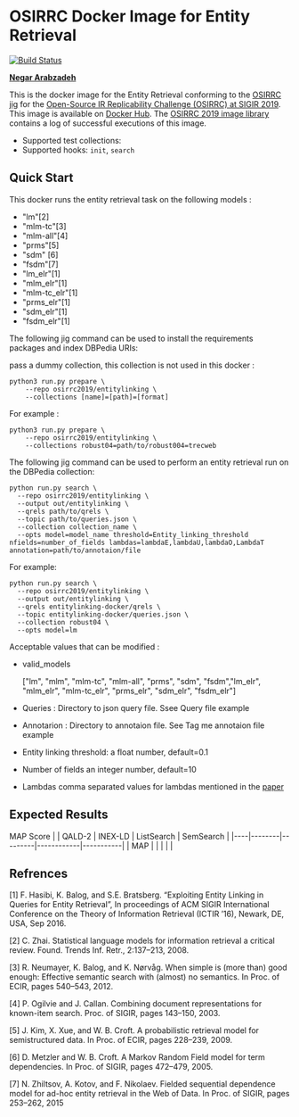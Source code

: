 # OSIRRC Docker Image for Entity Retrieval

[![Build Status](https://travis-ci.com/osirrc/entitylinking-docker.svg?branch=master)](https://travis-ci.com/osirrc/entitylinking-docker)


[**Negar Arabzadeh**](https://github.com/narabzad/)


This is the docker image for the Entity Retrieval conforming to the [OSIRRC jig](https://github.com/osirrc/jig/) for the [Open-Source IR Replicability Challenge (OSIRRC) at SIGIR 2019](https://osirrc.github.io/osirrc2019/).
This image is available on [Docker Hub](https://hub.docker.com/r/osirrc2019/entitylinking).
The [OSIRRC 2019 image library](https://github.com/osirrc/osirrc2019-library) contains a log of successful executions of this image.

+ Supported test collections: 
+ Supported hooks: `init`, `search`

## Quick Start

This docker runs the entity retrieval task on the following models : 

 - "lm"[2]
 - "mlm-tc"[3]
 - "mlm-all"[4] 
 - "prms"[5]
 - "sdm" [6]
 - "fsdm"[7]
 - "lm_elr"[1]
 - "mlm_elr"[1]
 - "mlm-tc_elr"[1]
 - "prms_elr"[1]
 - "sdm_elr"[1]
 - "fsdm_elr"[1]

The following jig command can be used to install the requirements packages and index DBPedia URIs:

pass a dummy collection, this collection is not used in this docker :
```
python3 run.py prepare \
    --repo osirrc2019/entitylinking \
    --collections [name]=[path]=[format] 
```

For example :
```
python3 run.py prepare \
    --repo osirrc2019/entitylinking \
    --collections robust04=path/to/robust004=trecweb 
```

The following jig command can be used to perform an entity retrieval run on the DBPedia collection:
```
python run.py search \
  --repo osirrc2019/entitylinking \
  --output out/entitylinking \
  --qrels path/to/qrels \
  --topic path/to/queries.json \
  --collection collection_name \
  --opts model=model_name threshold=Entity_linking_threshold nfields=number_of_fields lambdas=lambdaE,lambdaU,lambdaO,LambdaT annotation=path/to/annotaion/file
```
 For example:
```
python run.py search \
  --repo osirrc2019/entitylinking \
  --output out/entitylinking \
  --qrels entitylinking-docker/qrels \
  --topic entitylinking-docker/queries.json \
  --collection robust04 \
  --opts model=lm
``` 
    
  Acceptable values that can be modified : 
  
   - valid_models 
   
     ["lm", "mlm", "mlm-tc", "mlm-all", "prms", "sdm", "fsdm","lm_elr", "mlm_elr", "mlm-tc_elr", "prms_elr", "sdm_elr", "fsdm_elr"]
    
  -  Queries : Directory to json query file. Ssee Query file example
    
  - Annotarion : Directory to annotaion file. See Tag me annotaion file example  
  
  -  Entity linking threshold:
  a float number, default=0.1
    
  -  Number of fields
  an integer number, default=10
    
   - Lambdas
   comma separated values for lambdas mentioned in the [paper](http://hasibi.com/files/ictir2016-elr.pdf) 
   
## Expected Results
MAP Score
|    | QALD-2 | INEX-LD | ListSearch | SemSearch |
|----|--------|---------|------------|-----------|
| MAP |       |         |            |           |

## Refrences
[1] F. Hasibi, K. Balog, and S.E. Bratsberg. “Exploiting Entity Linking in Queries for Entity Retrieval”,
In proceedings of ACM SIGIR International Conference on the Theory of Information Retrieval (ICTIR ’16), Newark, DE, USA, Sep 2016.

[2] C. Zhai. Statistical language models for information retrieval a critical review. Found. Trends Inf. Retr., 2:137–213, 2008.

[3] R. Neumayer, K. Balog, and K. Nørvåg. When simple is (more than) good enough: Effective semantic search with (almost) no semantics. In Proc. of ECIR, pages 540–543, 2012.

[4] P. Ogilvie and J. Callan. Combining document representations for known-item search. Proc. of SIGIR, pages 143–150, 2003.

[5] J. Kim, X. Xue, and W. B. Croft. A probabilistic retrieval model for semistructured data. In Proc. of ECIR, pages 228–239, 2009.

[6] D. Metzler and W. B. Croft. A Markov Random Field model for term dependencies. In Proc. of SIGIR, pages 472–479, 2005. 

[7] N. Zhiltsov, A. Kotov, and F. Nikolaev. Fielded sequential dependence model for ad-hoc entity retrieval in the Web of Data. In Proc. of SIGIR, pages 253–262, 2015
